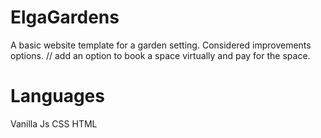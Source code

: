# ElgaGardens
A basic website template for a garden setting.
Considered improvements options. 
// add an option to book a space virtually and pay for the space.

# Languages
Vanilla Js
CSS
HTML
